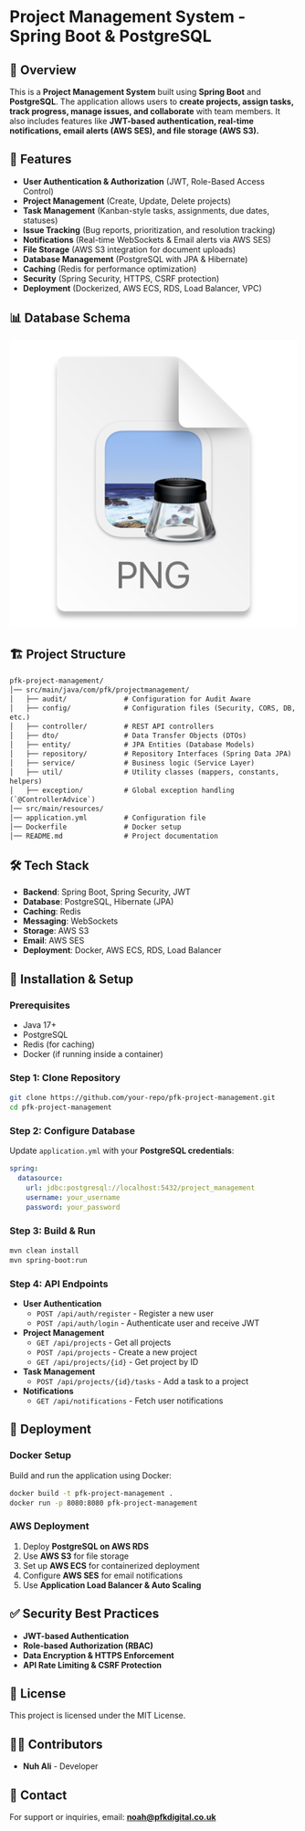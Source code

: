 # Project Management System - Spring Boot & PostgreSQL

## 📌 Overview
This is a **Project Management System** built using **Spring Boot** and **PostgreSQL**. The application allows users to **create projects, assign tasks, track progress, manage issues, and collaborate** with team members. It also includes features like **JWT-based authentication, real-time notifications, email alerts (AWS SES), and file storage (AWS S3).**

## 🚀 Features
- **User Authentication & Authorization** (JWT, Role-Based Access Control)
- **Project Management** (Create, Update, Delete projects)
- **Task Management** (Kanban-style tasks, assignments, due dates, statuses)
- **Issue Tracking** (Bug reports, prioritization, and resolution tracking)
- **Notifications** (Real-time WebSockets & Email alerts via AWS SES)
- **File Storage** (AWS S3 integration for document uploads)
- **Database Management** (PostgreSQL with JPA & Hibernate)
- **Caching** (Redis for performance optimization)
- **Security** (Spring Security, HTTPS, CSRF protection)
- **Deployment** (Dockerized, AWS ECS, RDS, Load Balancer, VPC)

## 📊 Database Schema

![Database Schema](./img.png)

## 🏗️ Project Structure
```
pfk-project-management/
│── src/main/java/com/pfk/projectmanagement/
│   ├── audit/              # Configuration for Audit Aware
│   ├── config/             # Configuration files (Security, CORS, DB, etc.)
│   ├── controller/         # REST API controllers
│   ├── dto/                # Data Transfer Objects (DTOs)
│   ├── entity/             # JPA Entities (Database Models)
│   ├── repository/         # Repository Interfaces (Spring Data JPA)
│   ├── service/            # Business logic (Service Layer)
│   ├── util/               # Utility classes (mappers, constants, helpers)
│   ├── exception/          # Global exception handling (`@ControllerAdvice`)
│── src/main/resources/
│── application.yml         # Configuration file
│── Dockerfile              # Docker setup
│── README.md               # Project documentation
```

## 🛠️ Tech Stack
- **Backend**: Spring Boot, Spring Security, JWT
- **Database**: PostgreSQL, Hibernate (JPA)
- **Caching**: Redis
- **Messaging**: WebSockets
- **Storage**: AWS S3
- **Email**: AWS SES
- **Deployment**: Docker, AWS ECS, RDS, Load Balancer

## 🔧 Installation & Setup
### Prerequisites
- Java 17+
- PostgreSQL
- Redis (for caching)
- Docker (if running inside a container)

### Step 1: Clone Repository
```bash
git clone https://github.com/your-repo/pfk-project-management.git
cd pfk-project-management
```

### Step 2: Configure Database
Update `application.yml` with your **PostgreSQL credentials**:
```yaml
spring:
  datasource:
    url: jdbc:postgresql://localhost:5432/project_management
    username: your_username
    password: your_password
```

### Step 3: Build & Run
```bash
mvn clean install
mvn spring-boot:run
```

### Step 4: API Endpoints
- **User Authentication**
  - `POST /api/auth/register` - Register a new user
  - `POST /api/auth/login` - Authenticate user and receive JWT
- **Project Management**
  - `GET /api/projects` - Get all projects
  - `POST /api/projects` - Create a new project
  - `GET /api/projects/{id}` - Get project by ID
- **Task Management**
  - `POST /api/projects/{id}/tasks` - Add a task to a project
- **Notifications**
  - `GET /api/notifications` - Fetch user notifications
  
## 🚀 Deployment
### **Docker Setup**
Build and run the application using Docker:
```bash
docker build -t pfk-project-management .
docker run -p 8080:8080 pfk-project-management
```

### **AWS Deployment**
1. Deploy **PostgreSQL on AWS RDS**
2. Use **AWS S3** for file storage
3. Set up **AWS ECS** for containerized deployment
4. Configure **AWS SES** for email notifications
5. Use **Application Load Balancer & Auto Scaling**

## ✅ Security Best Practices
- **JWT-based Authentication**
- **Role-based Authorization (RBAC)**
- **Data Encryption & HTTPS Enforcement**
- **API Rate Limiting & CSRF Protection**

## 📜 License
This project is licensed under the MIT License.

## 👨‍💻 Contributors
- **Nuh Ali** - Developer

## 📧 Contact
For support or inquiries, email: **noah@pfkdigital.co.uk**

